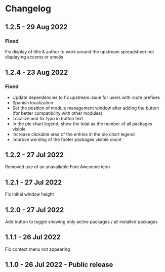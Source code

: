 # Changelog

## 1.2.5 - 29 Aug 2022

### Fixed

Fix display of title & author to work around the upstream spreadsheet not displaying accents or emojis

## 1.2.4 - 23 Aug 2022

### Fixed

* Update dependencies to fix upstream issue for users with route prefixes
* Spanish localization
* Set the position of module management window after adding the button (for better compatibility with other modules)
* Localize and fix typo in button text
* In the pie chart legend, show the total as the number of all packages visible
* Increase clickable area of the entries in the pie chart legend
* Improve wording of the footer packages visible count

## 1.2.2 - 27 Jul 2022

Removed use of an unavailable Font Awesome icon

## 1.2.1 - 27 Jul 2022

Fix initial window height

## 1.2.0 - 27 Jul 2022

Add button to toggle showing only active packages / all installed packages

## 1.1.1 - 26 Jul 2022

Fix context menu not appearing

## 1.1.0 - 26 Jul 2022 - Public release

